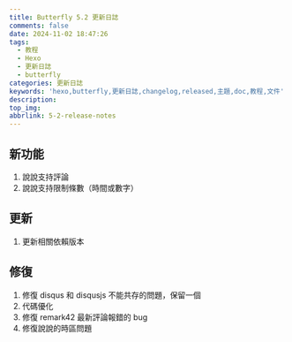 ```yaml
---
title: Butterfly 5.2 更新日誌
comments: false
date: 2024-11-02 18:47:26
tags:
  - 教程
  - Hexo
  - 更新日誌
  - butterfly
categories: 更新日誌
keywords: 'hexo,butterfly,更新日誌,changelog,released,主題,doc,教程,文件'
description:
top_img:
abbrlink: 5-2-release-notes
---
```


## 新功能

1. 說說支持評論
2. 說說支持限制條數（時間或數字）

## 更新

1. 更新相關依賴版本

## 修復

1. 修復 disqus 和 disqusjs 不能共存的問題，保留一個
2. 代碼優化
3. 修復 remark42 最新評論報錯的 bug
4. 修復說說的時區問題
